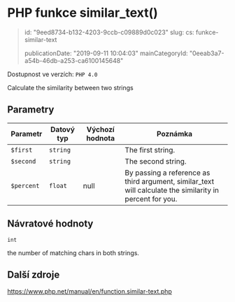 PHP funkce similar_text()
=========================

> id: "9eed8734-b132-4203-9ccb-c09889d0c023"
> slug:
> 	cs: funkce-similar-text
>
> publicationDate: "2019-09-11 10:04:03"
> mainCategoryId: "0eeab3a7-a54b-46db-a253-ca6100145648"

Dostupnost ve verzích: `PHP 4.0`

Calculate the similarity between two strings


Parametry
--------------

| Parametr | Datový typ | Výchozí hodnota | Poznámka |
|-----|-----|-----|-----|
| `$first` | `string` |  | The first string. |
| `$second` | `string` |  | The second string. |
| `$percent` | `float` | null | By passing a reference as third argument, similar_text will calculate the similarity in percent for you. |


Návratové hodnoty
----------------

`int`

the number of matching chars in both strings.

Další zdroje
------------

https://www.php.net/manual/en/function.similar-text.php
